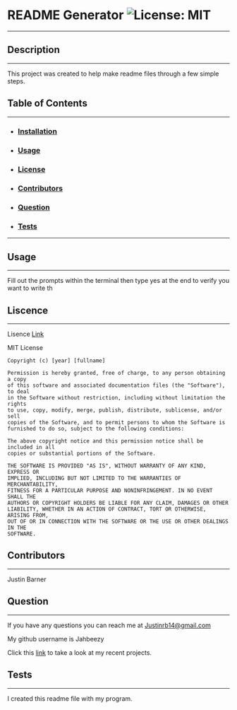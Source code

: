 # README Generator ![License: MIT](https://img.shields.io/badge/License-MIT-yellow.svg)
                    
---
                    
 ## Description
                    
 ---
                    
 This project was created to help make readme files through a few simple steps.
                    
 ## Table of Contents
                    
 ---
                    
 - ### [Installation](#installation)
                    
 - ### [Usage](#usage)
                    
 - ### [License](#license)
                    
 - ### [Contributors](#contributors)
                    
 - ### [Question](#question)
                    
 - ### [Tests](#tests)
 ---      

 ## Usage
                    
 ---
                    
 Fill out the prompts within the terminal then type yes at the end to verify you want to write th
                    
 ## Liscence
                    
 ---
                    
 Lisence [Link](https://opensource.org/licenses/MIT) 
                    
 MIT License

    Copyright (c) [year] [fullname]
    
    Permission is hereby granted, free of charge, to any person obtaining a copy
    of this software and associated documentation files (the "Software"), to deal
    in the Software without restriction, including without limitation the rights
    to use, copy, modify, merge, publish, distribute, sublicense, and/or sell
    copies of the Software, and to permit persons to whom the Software is
    furnished to do so, subject to the following conditions:
    
    The above copyright notice and this permission notice shall be included in all
    copies or substantial portions of the Software.
    
    THE SOFTWARE IS PROVIDED "AS IS", WITHOUT WARRANTY OF ANY KIND, EXPRESS OR
    IMPLIED, INCLUDING BUT NOT LIMITED TO THE WARRANTIES OF MERCHANTABILITY,
    FITNESS FOR A PARTICULAR PURPOSE AND NONINFRINGEMENT. IN NO EVENT SHALL THE
    AUTHORS OR COPYRIGHT HOLDERS BE LIABLE FOR ANY CLAIM, DAMAGES OR OTHER
    LIABILITY, WHETHER IN AN ACTION OF CONTRACT, TORT OR OTHERWISE, ARISING FROM,
    OUT OF OR IN CONNECTION WITH THE SOFTWARE OR THE USE OR OTHER DEALINGS IN THE
    SOFTWARE.
                    
 ## Contributors
                    
 ---
                    
 Justin Barner
                    
 ## Question
                    
 ---
                    
 If you have any questions you can reach me at Justinrb14@gmail.com
                    
 My github username is Jahbeezy 
                    
 Click this [link](https://github.com/Jahbeezy) to take a look at my recent projects. 
          
 ## Tests
                    
 ---
                    
 I created this readme file with my program.